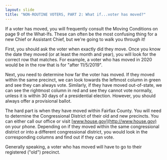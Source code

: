 ```yaml
---
layout: slide
title: "NON-ROUTINE VOTERS, PART 2: What if...voter has moved?"
---
```


If a voter has moved, you will frequently consult the Moving Conditions on page 9 of the What-Ifs. These can often be the most confusing thing for a new Chief or Assistant Chief, but we're going to walk you through it!

First, you should ask the voter when exactly did they move. Once you know the date they moved (or at least the month and year), you will look for the correct row that matches. For example, a voter who has moved in 2020 would be in the row that is for "after 11/5/2019".

Next, you need to determine how far the voter has moved. If they moved within the same precinct, we can look towards the leftmost column in green and see they can always vote. Similarly, if they have moved out-of-state, we can see the rightmost column in red and see they cannot vote normally, unless it is within 30 days of a presidential election. However, you should always offer a provisional ballot.

The hard part is when they have moved within Fairfax County. You will need to determine the Congressional District of their old and new precincts. You can either call our office or visit [www.house.gov](http://www.house.gov) on your phone. Depending on if they moved within the same congressional district or into a different congressional district, you would look in the corresponding columns and find out if they can vote.

Generally speaking, a voter who has moved will have to go to their registered ("old") precinct.